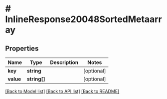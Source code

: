 # # InlineResponse20048SortedMetaarray

## Properties

Name | Type | Description | Notes
------------ | ------------- | ------------- | -------------
**key** | **string** |  | [optional]
**value** | **string[]** |  | [optional]

[[Back to Model list]](../../README.md#models) [[Back to API list]](../../README.md#endpoints) [[Back to README]](../../README.md)
